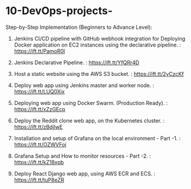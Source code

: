 # 10-DevOps-projects-
Step-by-Step Implementation (Beginners to Advance Level): 


1. Jenkins CI/CD pipeline with GitHub webhook integration for Deploying Docker application on EC2 instances using the declarative pipeline.
 : https://ift.tt/PamoR0l

2. Jenkins Declarative Pipeline.
 : https://ift.tt/YfQRr4D

3. Host a static website using the AWS S3 bucket.
 : https://ift.tt/2yCzcKf

4. Deploy web app using Jenkins master and worker node.
 : https://ift.tt/LUQ0Xjx

5. Deploying web app using Docker Swarm. (Production Ready).
 : https://ift.tt/xZzGEcp

6. Deploy the Reddit clone web app, on the Kubernetes cluster.
 : https://ift.tt/zBdjIwE

7. Installation and setup of Grafana on the local environment - Part -1.
 : https://ift.tt/OZWVFoj

8. Grafana Setup and How to monitor resources - Part -2.
 : https://ift.tt/kZ18xpb

9. Deploy React Django web app, using AWS ECR and ECS.
 : https://ift.tt/tuP8eZR
